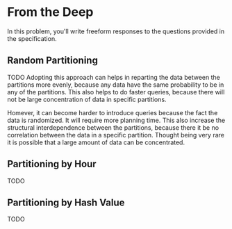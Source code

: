 # From the Deep

In this problem, you'll write freeform responses to the questions provided in the specification.

## Random Partitioning

TODO Adopting this approach can helps in reparting the data between the partitions more evenly, because any data have the same probability to be in any of the partitions. This also helps to do faster queries, because there will not be large concentration of data in specific partitions.

Homever, it can become harder to introduce queries because the fact the data is randomized. It will require more planning time. This also increase the structural interdependence between the partitions, because there it be no correlation between the data in a specific partition. Thought being very rare it is possible that a large amount of data can be concentrated.

## Partitioning by Hour

TODO

## Partitioning by Hash Value

TODO

